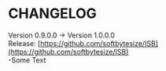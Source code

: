 # CHANGELOG
Version 0.9.0.0 -> Version 1.0.0.0</br>
Release: [https://github.com/softbytesize/ISB](https://github.com/softbytesize/ISB)</br>
        -Some Text</br>
